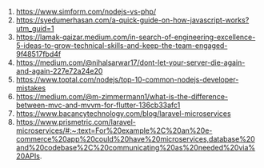 1) https://www.simform.com/nodejs-vs-php/
2) https://syedumerhasan.com/a-quick-guide-on-how-javascript-works?utm_guid=1
3) https://lamak-qaizar.medium.com/in-search-of-engineering-excellence-5-ideas-to-grow-technical-skills-and-keep-the-team-engaged-9f48517fbd4f
4) https://medium.com/@nihalsarwar17/dont-let-your-server-die-again-and-again-227e72a24e20
5) https://www.toptal.com/nodejs/top-10-common-nodejs-developer-mistakes
6) https://medium.com/@m-zimmermann1/what-is-the-difference-between-mvc-and-mvvm-for-flutter-136cb33afc1
7) https://www.bacancytechnology.com/blog/laravel-microservices
8) https://www.prismetric.com/laravel-microservices/#:~:text=For%20example%2C%20an%20e-commerce%20app%20could%20have%20microservices,database%20and%20codebase%2C%20communicating%20as%20needed%20via%20APIs.
